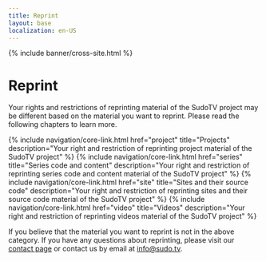 ```yaml
---
title: Reprint
layout: base
localization: en-US
---
```


{% include banner/cross-site.html %}

# Reprint

Your rights and restrictions of reprinting material of the SudoTV project may be different based on the material you want to reprint. Please read the following chapters to learn more.

{% include navigation/core-link.html
    href="project"
    title="Projects"
    description="Your right and restriction of reprinting project material of the SudoTV project"
%}
{% include navigation/core-link.html
    href="series"
    title="Series code and content"
    description="Your right and restriction of reprinting series code and content material of the SudoTV project"
%}
{% include navigation/core-link.html
    href="site"
    title="Sites and their source code"
    description="Your right and restriction of reprinting sites and their source code material of the SudoTV project"
%}
{% include navigation/core-link.html
    href="video"
    title="Videos"
    description="Your right and restriction of reprinting videos material of the SudoTV project"
%}

If you believe that the material you want to reprint is not in the above category. If you have any questions about reprinting, please visit our [contact page](https://sudo.tv/contact) or contact us by email at [info@sudo.tv](mailto://info@sudo.tv).
